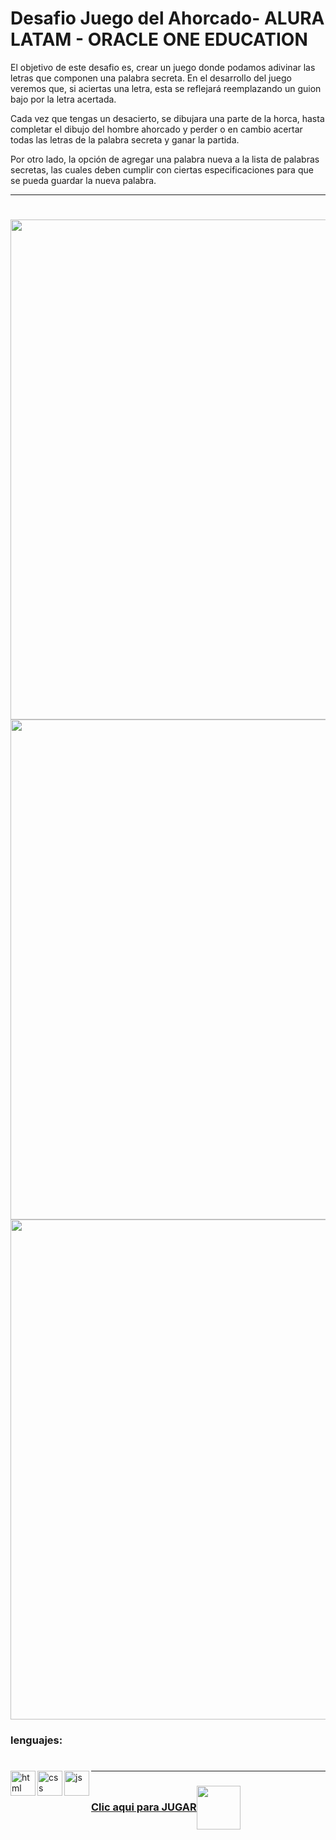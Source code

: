 # Desafio Juego del Ahorcado- ALURA LATAM - ORACLE ONE EDUCATION

<P>El objetivo de este desafio es, crear un juego donde podamos adivinar las letras que componen una palabra secreta.
  En el desarrollo del juego veremos que, si aciertas una letra, esta se reflejará reemplazando un guion bajo por la letra acertada.
  
 <p> Cada vez que tengas un desacierto, se dibujara una parte de la horca, hasta completar el dibujo del hombre ahorcado y perder o en cambio acertar 
  todas las letras de la palabra secreta y ganar la partida.
   
<P> Por otro lado,  la opción  de agregar una palabra nueva a la lista de palabras secretas, las cuales deben cumplir con ciertas especificaciones para
  que se pueda guardar la nueva palabra.
  
------
#
  
<img align='center' width="800px" src='https://i.postimg.cc/bNMQ8ZwV/Captura-de-Pantalla-2022-06-04-a-la-s-9-12-18-a-m.png'/> 
<img align='center' width="800px" src='https://i.postimg.cc/jCVPH1m0/Captura-de-Pantalla-2022-06-04-a-la-s-9-16-34-a-m.png'/>
<img align='center' width="800px" src='https://i.postimg.cc/k5dC0y3J/Captura-de-Pantalla-2022-06-04-a-la-s-9-15-59-a-m.png'/>
  


### lenguajes:
#
#  
<img align='left' alt='html' width='40px' src='https://cdn-icons-png.flaticon.com/512/778/778533.png'/>
<img align='left' alt='css' src="https://cdn-icons-png.flaticon.com/512/331/331395.png" width='40px'/>
<img align='left' alt='js' width='40px' src='https://cdn-icons-png.flaticon.com/512/2621/2621342.png'/>
  
  
#
#
------  
  
  
  
### [Clic aqui para JUGAR<img align='center' width='70px' img src="https://cdn-icons-png.flaticon.com/512/4470/4470938.png">](https://cesarg-24.github.io/Challenge2_Alura_juego_ahorcado/)

